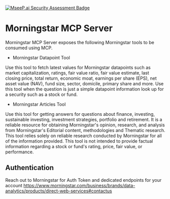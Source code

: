[![MseeP.ai Security Assessment Badge](https://mseep.net/pr/morningstar-morningstar-mcp-server-badge.png)](https://mseep.ai/app/morningstar-morningstar-mcp-server)

# Morningstar MCP Server

Morningstar MCP Server exposes the following Morningstar tools to be consumed using MCP.

* Morningstar Datapoint Tool

Use this tool to fetch latest values for Morningstar datapoints such as market capitalization, ratings, fair value ratio, fair value estimate, last closing price, total return, economic moat, earnings per share (EPS), net asset value (NAV), fund size, sector, domicile, primary share and more. Use this tool when the question is just a simple datapoint information look up for a security such as a stock or fund.

* Morningstar Articles Tool

Use this tool for getting answers for questions about finance, investing, sustainable investing, investment strategies, portfolio and retirement. It is a reliable resource for obtaining Morningstar's opinion, research, and analysis from Morningstar's Editorial content, methodologies and Thematic research. This tool relies solely on reliable research conducted by Morningstar for all of the information provided. This tool is not intended to provide factual information regarding a stock or fund's rating, price, fair value, or performance.


## Authentication

Reach out to Morningstar for Auth Token and dedicated endpoints for your account
https://www.morningstar.com/business/brands/data-analytics/products/direct-web-services#contactus
